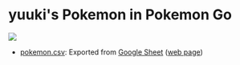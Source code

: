 # yuuki's Pokemon in Pokemon Go

[![](https://github.com/user-attachments/assets/9035d589-c07b-4722-bec9-b0da805ec49e)](https://www.pokebattler.com/profiles/1124360)

* [pokemon.csv](pokemon.csv): Exported from [Google Sheet](https://docs.google.com/spreadsheets/d/1oDGHwudse8174CmVIw3s1EFk6GcTaWVltyjSvkxiZ5s/edit) ([web page](https://docs.google.com/spreadsheets/d/e/2PACX-1vS--2srW-URGq9_aaCTjeIIQ0fZpqDCza45tpytC3P8J1TgShCqNCjKDgthrbx1kY4TemvkSpixuejW/pubhtml))

